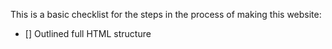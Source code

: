 This is a basic checklist for the steps in the process  of making this website:

- [] Outlined full HTML structure

